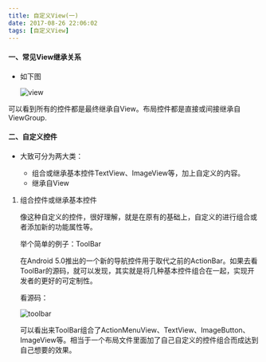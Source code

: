 ```yaml
---
title: 自定义View(一)
date: 2017-08-26 22:06:02
tags: [自定义View]
---
```


#### 一、常见View继承关系

* 如下图
	
	![view](http://ot29getcp.bkt.clouddn.com/view%E7%BB%A7%E6%89%BF.png)
	
可以看到所有的控件都是最终继承自View。布局控件都是直接或间接继承自ViewGroup.

#### 二、自定义控件

* 大致可分为两大类：
	
	* 组合或继承基本控件TextView、ImageView等，加上自定义的内容。
	* 继承自View

	 
	
1. 组合控件或继承基本控件

	像这种自定义的控件，很好理解，就是在原有的基础上，自定义的进行组合或者添加新的功能属性等。
	
	举个简单的例子：ToolBar
	
	在Android 5.0推出的一个新的导航控件用于取代之前的ActionBar。如果去看ToolBar的源码，就可以发现，其实就是将几种基本控件组合在一起，实现开发者的更好的可定制性。
	
	看源码：
	
	![toolbar](http://ot29getcp.bkt.clouddn.com/images/toolbar.png)
	
	可以看出来ToolBar组合了ActionMenuView、TextView、ImageButton、ImageView等。相当于一个布局文件里面加了自己自定义的控件组合而成达到自己想要的效果。